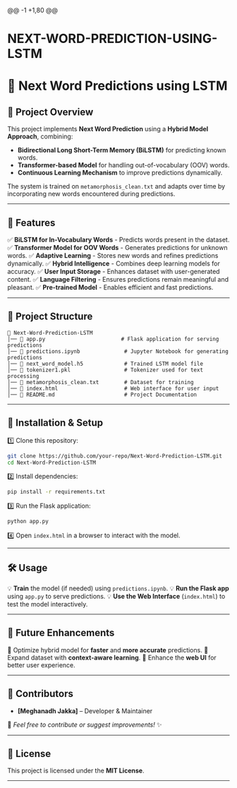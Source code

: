 @@ -1 +1,80 @@
# NEXT-WORD-PREDICTION-USING-LSTM
# 🚀 Next Word Predictions using LSTM

## 📌 Project Overview
This project implements **Next Word Prediction** using a **Hybrid Model Approach**, combining:
- **Bidirectional Long Short-Term Memory (BiLSTM)** for predicting known words.
- **Transformer-based Model** for handling out-of-vocabulary (OOV) words.
- **Continuous Learning Mechanism** to improve predictions dynamically.

The system is trained on `metamorphosis_clean.txt` and adapts over time by incorporating new words encountered during predictions.

---

## 🌟 Features
✅ **BiLSTM for In-Vocabulary Words** - Predicts words present in the dataset.
✅ **Transformer Model for OOV Words** - Generates predictions for unknown words.
✅ **Adaptive Learning** - Stores new words and refines predictions dynamically.
✅ **Hybrid Intelligence** - Combines deep learning models for accuracy.
✅ **User Input Storage** - Enhances dataset with user-generated content.
✅ **Language Filtering** - Ensures predictions remain meaningful and pleasant.
✅ **Pre-trained Model** - Enables efficient and fast predictions.

---

## 📁 Project Structure
```
📂 Next-Word-Prediction-LSTM
│── 📜 app.py                        # Flask application for serving predictions
│── 📜 predictions.ipynb              # Jupyter Notebook for generating predictions
│── 📄 next_word_model.h5             # Trained LSTM model file
│── 📄 tokenizer1.pkl                 # Tokenizer used for text processing
│── 📄 metamorphosis_clean.txt        # Dataset for training
│── 📄 index.html                     # Web interface for user input
│── 📖 README.md                      # Project Documentation
```

---

## 🔧 Installation & Setup
1️⃣ Clone this repository:
   ```bash
   git clone https://github.com/your-repo/Next-Word-Prediction-LSTM.git
   cd Next-Word-Prediction-LSTM
   ```
2️⃣ Install dependencies:
   ```bash
   pip install -r requirements.txt
   ```
3️⃣ Run the Flask application:
   ```bash
   python app.py
   ```
4️⃣ Open `index.html` in a browser to interact with the model.

---

## 🛠 Usage
💡 **Train** the model (if needed) using `predictions.ipynb`.
💡 **Run the Flask app** using `app.py` to serve predictions.
💡 **Use the Web Interface** (`index.html`) to test the model interactively.

---

## 🚀 Future Enhancements
🔹 Optimize hybrid model for **faster** and **more accurate** predictions.
🔹 Expand dataset with **context-aware learning**.
🔹 Enhance the **web UI** for better user experience.

---

## 👥 Contributors
- **[Meghanadh Jakka]** – Developer & Maintainer

📩 *Feel free to contribute or suggest improvements!* ✨

---

## 📜 License
This project is licensed under the **MIT License**.

---
